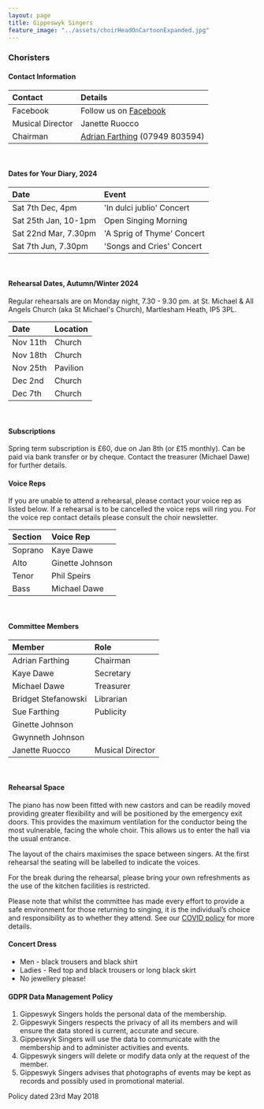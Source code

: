 ```yaml
---
layout: page
title: Gippeswyk Singers
feature_image: "../assets/choirHeadOnCartoonExpanded.jpg"
---
```


### Choristers

#### Contact Information

| Contact          | Details                                                                                        |
| :--------------- | :--------------------------------------------------------------------------------------------- |
| Facebook         | Follow us on [Facebook](https://www.facebook.com/Gippeswyk-Singers-323078651124414 "Facebook") |
| Musical Director | Janette Ruocco                                                                                 |
| Chairman         | [Adrian Farthing](mailto:adrianfarthing@aol.co.uk "adrianfarthing@aol.co.uk") (07949 803594)   |

<br>

#### Dates for Your Diary, 2024

| Date                 | Event                     |
| :------------------- | :------------------------ |
| Sat 7th Dec, 4pm     | 'In dulci jublio' Concert |
| Sat 25th Jan, 10-1pm | Open Singing Morning      |
| Sat 22nd Mar, 7.30pm | 'A Sprig of Thyme' Concert|
| Sat 7th Jun, 7.30pm  | 'Songs and Cries' Concert |

<br>

#### Rehearsal Dates, Autumn/Winter 2024
Regular rehearsals are on Monday night, 7.30 - 9.30 pm. at St. Michael & All Angels Church (aka St Michael's Church), Martlesham Heath, IP5 3PL.

| Date     | Location |
| :------- | :------- |
| Nov 11th | Church   |
| Nov 18th | Church   |
| Nov 25th | Pavilion |
| Dec 2nd  | Church   |
| Dec 7th  | Church   |

<br>

#### Subscriptions
Spring term subscription is £60, due on Jan 8th (or £15 monthly). Can be paid via bank transfer or by cheque. Contact the treasurer (Michael Dawe) for further details.

#### Voice Reps
If you are unable to attend a rehearsal, please contact your voice rep as listed below. If a rehearsal is to be cancelled the voice reps will ring you. For the voice rep contact details please consult the choir newsletter.

| Section | Voice Rep       |
| :------ | :-------------- |
| Soprano | Kaye Dawe       |
| Alto    | Ginette Johnson |
| Tenor   | Phil Speirs     |
| Bass    | Michael Dawe    |

<br>

#### Committee Members

| Member              | Role             |
| :------------------ | :--------------- |
| Adrian Farthing     | Chairman         |
| Kaye Dawe           | Secretary        |
| Michael Dawe        | Treasurer        |
| Bridget Stefanowski | Librarian        |
| Sue Farthing        | Publicity        |
| Ginette Johnson     |                  |
| Gwynneth Johnson    |                  |
| Janette Ruocco      | Musical Director |

<br>

#### Rehearsal Space
The piano has now been fitted with new castors and can be readily moved providing greater flexibility and will be positioned by the emergency exit doors. This provides the maximum ventilation for the conductor being the most vulnerable, facing the whole choir. This allows us to enter the hall via the usual entrance.

The layout of the chairs maximises the space between singers. At the first rehearsal the seating will be labelled to indicate the voices.

For the break during the rehearsal, please bring your own refreshments as the use of the kitchen facilities is restricted.

Please note that whilst the committee has made every effort to provide a safe environment for those returning to singing, it is the individual’s choice and responsibility as to whether they attend. See our [COVID policy](../covid-policy "COVID policy") for more details.

#### Concert Dress

* Men - black trousers and black shirt
* Ladies - Red top and black trousers or long black skirt
* No jewellery please!

#### GDPR Data Management Policy

1. Gippeswyk Singers holds the personal data of the membership.
2. Gippeswyk Singers respects the privacy of all its members and will ensure the data stored is current, accurate and secure.
3. Gippeswyk Singers will use the data to communicate with the membership and to administer activities and events.
4. Gippeswyk singers will delete or modify data only at the request of the member.
5. Gippeswyk Singers advises that photographs of events may be kept as records and possibly used in promotional material.

Policy dated 23rd May 2018